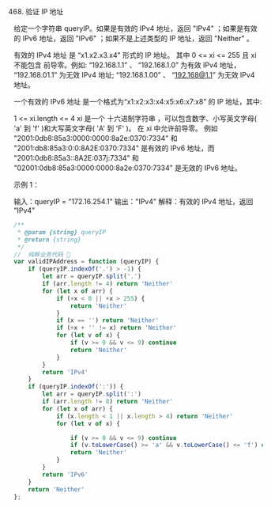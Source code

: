 468. 验证 IP 地址

给定一个字符串 queryIP。如果是有效的 IPv4 地址，返回 "IPv4" ；如果是有效的 IPv6 地址，返回 "IPv6" ；如果不是上述类型的 IP 地址，返回 "Neither" 。

有效的 IPv4 地址 是 “x1.x2.x3.x4” 形式的 IP 地址。 其中 0 <= xi <= 255 且 xi 不能包含 前导零。例如: “192.168.1.1” 、 “192.168.1.0” 为有效 IPv4 地址， “192.168.01.1” 为无效 IPv4 地址; “192.168.1.00” 、 “192.168@1.1” 为无效 IPv4 地址。

一个有效的 IPv6 地址 是一个格式为“x1:x2:x3:x4:x5:x6:x7:x8” 的 IP 地址，其中:

1 <= xi.length <= 4
xi 是一个 十六进制字符串 ，可以包含数字、小写英文字母( 'a' 到 'f' )和大写英文字母( 'A' 到 'F' )。
在 xi 中允许前导零。
例如 "2001:0db8:85a3:0000:0000:8a2e:0370:7334" 和 "2001:db8:85a3:0:0:8A2E:0370:7334" 是有效的 IPv6 地址，而 "2001:0db8:85a3::8A2E:037j:7334" 和 "02001:0db8:85a3:0000:0000:8a2e:0370:7334" 是无效的 IPv6 地址。

示例 1：

输入：queryIP = "172.16.254.1"
输出："IPv4"
解释：有效的 IPv4 地址，返回 "IPv4"
```js
/**
 * @param {string} queryIP
 * @return {string}
 */
//  纯粹业务代码 🤢
var validIPAddress = function (queryIP) {
    if (queryIP.indexOf('.') > -1) {
        let arr = queryIP.split('.')
        if (arr.length != 4) return 'Neither'
        for (let x of arr) {
            if (+x < 0 || +x > 255) {
                return 'Neither'
            }
            if (x == '') return 'Neither'
            if (+x + '' != x) return 'Neither'
            for (let v of x) {
                if (v >= 0 && v <= 9) continue
                return 'Neither'
            }
        }
        return 'IPv4'
    }
    if (queryIP.indexOf(':')) {
        let arr = queryIP.split(':')
        if (arr.length != 8) return 'Neither'
        for (let x of arr) {
            if (x.length < 1 || x.length > 4) return 'Neither'
            for (let v of x) {

                if (v >= 0 && v <= 9) continue
                if (v.toLowerCase() >= 'a' && v.toLowerCase() <= 'f') continue
                return 'Neither'
            }
        }
        return 'IPv6'
    }
    return 'Neither'
};